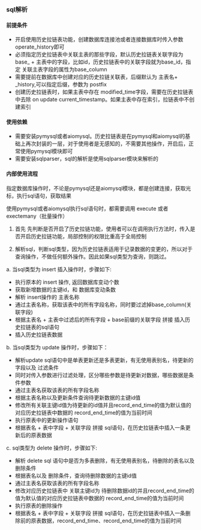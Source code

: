 
### sql解析

#### 前提条件

- 开启使用历史拉链表功能，创建数据库连接池或者连接数据库时传入参数operate_history即可
- 必须指定历史拉链表中关联主表的那些字段，默认历史拉链表关联字段为 base_ + 主表中的字段，比如id，历史拉链表中的关联字段就为base_id，指定
关联主表字段的属性为base_column
- 需要提前在数据库中创建对应的历史拉链关联表，后缀默认为 主表名+ _history,可以指定后缀，参数为 postfix
- 创建历史拉链表时，如果主表中存在 modified_time字段，需要在历史拉链表中去除 on update current_timestamp。如果主表中存在索引，拉链表中不创建索引

#### 使用依赖

- 需要安装pymysql或者aiomysql。历史拉链表是在pymysql和aiomysql的基础上再次封装的一层，对于使用者是无感知的，不需要其他操作，开启后，正常使用pymysql模块即可
- 需要安装sqlparser，sql的解析是使用sqlparser模块来解析的


#### 内部使用流程

指定数据库操作时，不论是pymysql还是aiomysql模块，都是创建连接，获取光标，执行sql语句，获取结果

使用pymysql或者aiomysql执行sql语句时，都需要调用 execute 或者 exectemany（批量操作）

1. 首先 先判断是否开启了历史拉链功能，使用者可以在调用执行方法时，传入是否开启历史拉链功能，局部控制的权限比重高于全局控制

2. 解析sql，判断sql类型，因为历史拉链表适用于记录数据的变更的，所以对于查询操作，不做任何额外操作。因此如果sql类型为查询，则跳过。

a. 当sql类型为 insert 插入操作时，步骤如下:

- 执行原本的 insert 操作, 返回数据库变动个数
- 获取新增数据的主键id，和 数据库变动条数
- 解析 insert操作的 主表名称
- 通过主表名称，获取该表中的所有字段名称，同时要过滤掉base_column(关联字段)
- 根据主表名 + 主表中过滤后的所有字段 + base前缀的关联字段 拼接 插入历史拉链表的sql语句
- 插入历史拉链表数据

b. 当sql类型为 update 操作时，步骤如下：

- 解析update sql语句中是单表更新还是多表更新，有无使用表别名，待更新的字段以及 过滤条件
- 同时对传入参数进行过滤处理，区分哪些参数是待更新对数据，哪些数据是条件参数
- 通过主表名获取该表的所有字段名称
- 根据主表名称以及更新条件查询待更新数据的主键id值
- 修改所有关联主键id值为待更新的id值并且record_end_time的值为默认值的对应历史拉链表中数据的 record_end_time的值为当前时间
- 执行原表中的更新操作语句
- 根据表名 + 表中字段 + 关联字段 拼接 sql语句，在历史拉链表中插入一条更新后的原表数据

c. sql类型为 delete 操作时，步骤如下:

- 解析 delete sql 语句中是否为多表删除，有无使用表别名，待删除的表名以及 删除条件
- 根据表名以及 删除条件，查询待删除数据的主键id值
- 通过主表名获取该表的所有字段名称
- 修改对应历史拉链表中 关联主键id为 待删除数据id的并且record_end_time的值为默认值的对应历史拉链表中数据的 record_end_time的值为当前时间
- 执行原表的删除操作
- 根据表名 + 表中字段 + 关联字段 拼接 sql语句，在历史拉链表中插入一条删除前的原表数据，record_end_time、record_end_time的值为当前时间
